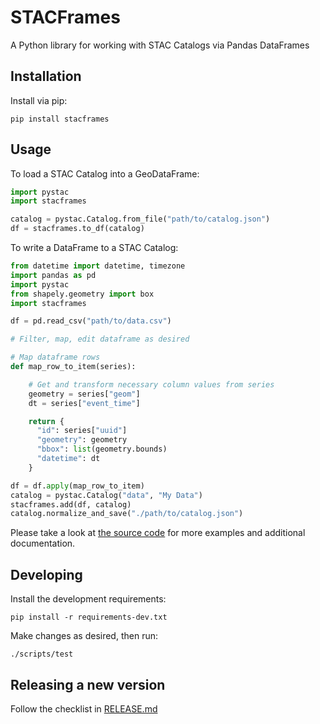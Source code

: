 # STACFrames

A Python library for working with STAC Catalogs via Pandas DataFrames

## Installation

Install via pip:

```shell
pip install stacframes
```

## Usage

To load a STAC Catalog into a GeoDataFrame:

```python
import pystac
import stacframes

catalog = pystac.Catalog.from_file("path/to/catalog.json")
df = stacframes.to_df(catalog)
```

To write a DataFrame to a STAC Catalog:

```python
from datetime import datetime, timezone
import pandas as pd
import pystac
from shapely.geometry import box
import stacframes

df = pd.read_csv("path/to/data.csv")

# Filter, map, edit dataframe as desired

# Map dataframe rows
def map_row_to_item(series):

    # Get and transform necessary column values from series
    geometry = series["geom"]
    dt = series["event_time"]

    return {
      "id": series["uuid"]
      "geometry": geometry
      "bbox": list(geometry.bounds)
      "datetime": dt
    }

df = df.apply(map_row_to_item)
catalog = pystac.Catalog("data", "My Data")
stacframes.add(df, catalog)
catalog.normalize_and_save("./path/to/catalog.json")
```

Please take a look at [the source code](https://github.com/azavea/stacframes/blob/master/stacframes/__init__.py) for more examples and additional documentation.

## Developing

Install the development requirements:

```shell
pip install -r requirements-dev.txt
```

Make changes as desired, then run:

```shell
./scripts/test
```

## Releasing a new version

Follow the checklist in [RELEASE.md](./RELEASE.md)
